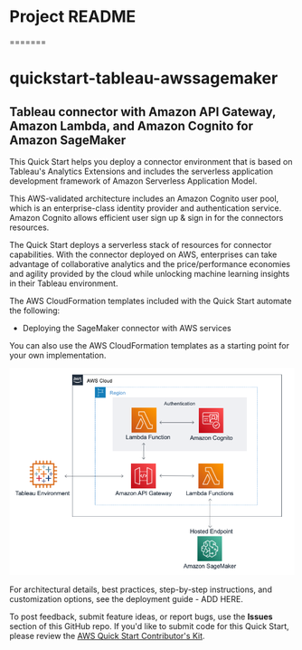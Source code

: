 # Project README
=======
# quickstart-tableau-awssagemaker
## Tableau connector with Amazon API Gateway, Amazon Lambda, and Amazon Cognito for Amazon SageMaker 


This Quick Start helps you deploy a connector environment that is based on Tableau's Analytics Extensions and includes the serverless application development framework of Amazon Serverless Application Model.


This AWS-validated architecture includes an Amazon Cognito user pool, which is an enterprise-class identity provider and authentication service. Amazon Cognito allows efficient user sign up & sign in for the connectors resources.

The Quick Start deploys a serverless stack of resources for connector capabilities. With the connector deployed on AWS, enterprises can take advantage of collaborative analytics and the price/performance economies and agility provided by the cloud while unlocking machine learning insights in their Tableau environment.

The AWS CloudFormation templates included with the Quick Start automate the following:

- Deploying the SageMaker connector with AWS services

You can also use the AWS CloudFormation templates as a starting point for your own implementation.


![Quick Start SageMaker AutoPilot Tableau Connector Architecture](/docs/images/architecture_diagram.png)


For architectural details, best practices, step-by-step instructions, and customization options, see the deployment guide - ADD HERE.

To post feedback, submit feature ideas, or report bugs, use the **Issues** section of this GitHub repo.
If you'd like to submit code for this Quick Start, please review the [AWS Quick Start Contributor's Kit](https://aws-quickstart.github.io/).
